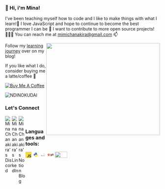 ### 👋 Hi, i'm Mina! 

I've been teaching myself how to code and I like to make things with what I learn!🌱 I love JavaScript and hope to continue to become the best programmer I can be 🙂 I want to contribute to more open source projects!👩🏿‍💻 You can reach me at mimichanakira@gmail.com 📫 
<br />

<img align="right" src="https://user-images.githubusercontent.com/96605342/183249296-289ad163-38a2-434c-bfd8-e119f0fe90e5.gif" width="370" height="300" />

Follow my <a href="https://www.notion.so/What-I-ve-Been-Learning-4ac23028adb04e0683b6919ae9b2b9bd" target="_blank">learning journey</a> over on my blog!

If you like what I do, consider buying me a latte/coffee 🍵

<a align="right" href="https://www.buymeacoffee.com/mimichanakira" target="_blank"><img src="https://cdn.buymeacoffee.com/buttons/v2/default-red.png" alt="Buy Me A Coffee" width="150" ></a>



<p align="left"> <img width="450" src="https://github-readme-stats.vercel.app/api?username=NDINOKUDAI&show_icons=true&theme=gotham" alt="NDINOKUDAI" />



### Let's Connect
<a href="https://discord.gg/Bfzhh3mf" target="_blank">
  <img align="left" alt="Mina Chanakira's Discord" width="22px" src="https://raw.githubusercontent.com/peterthehan/peterthehan/master/assets/discord.svg" />
</a>

<a href="https://www.linkedin.com/in/mina-chanakira-703428124/" target="_blank">
  <img align="left" alt="Mina Chanakira's LinkedIn" width="22px" src="https://raw.githubusercontent.com/peterthehan/peterthehan/master/assets/linkedin.svg" />
</a>
<a href="https://mire-valley-ae6.notion.site/What-I-ve-Been-Learning-4ac23028adb04e0683b6919ae9b2b9bd" target="_blank">
<img align="left" alt="Mina Chanakira's Notion Blog" width="22px" src="https://user-images.githubusercontent.com/96605342/183250629-bdbfd7c8-ba07-43bd-9894-1658b3de12da.png"/>
</a>

<br>

### Languages and tools:

<code><img height="20" src="https://raw.githubusercontent.com/github/explore/80688e429a7d4ef2fca1e82350fe8e3517d3494d/topics/javascript/javascript.png"></code>
<code><img height="20" src="https://raw.githubusercontent.com/github/explore/80688e429a7d4ef2fca1e82350fe8e3517d3494d/topics/python/python.png"></code>
<code><img height="20" src="https://raw.githubusercontent.com/github/explore/80688e429a7d4ef2fca1e82350fe8e3517d3494d/topics/mysql/mysql.png"></code>
<code><img height="20" src="https://raw.githubusercontent.com/github/explore/80688e429a7d4ef2fca1e82350fe8e3517d3494d/topics/git/git.png"></code>
<img height="20" width="40" src="https://user-images.githubusercontent.com/96605342/183250716-8d259046-3464-46d3-9c73-1a403e142440.png">
